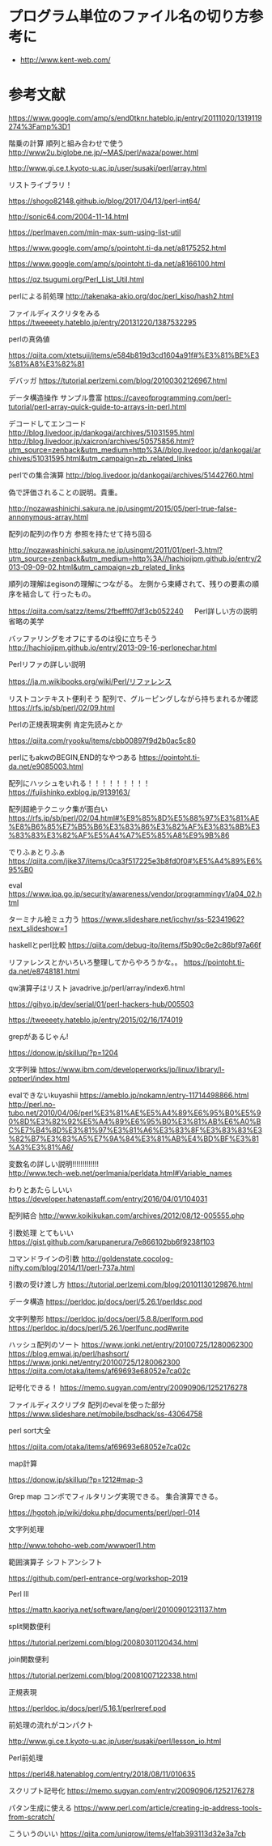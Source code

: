# プログラム単位のファイル名の切り方参考に

- http://www.kent-web.com/


# 参考文献

https://www.google.com/amp/s/end0tknr.hateblo.jp/entry/20111020/1319119274%3Famp%3D1

階乗の計算
順列と組み合わせで使う
http://www2u.biglobe.ne.jp/~MAS/perl/waza/power.html

http://www.gi.ce.t.kyoto-u.ac.jp/user/susaki/perl/array.html

リストライブラリ！

https://shogo82148.github.io/blog/2017/04/13/perl-int64/

http://sonic64.com/2004-11-14.html

https://perlmaven.com/min-max-sum-using-list-util

https://www.google.com/amp/s/pointoht.ti-da.net/a8175252.html

https://www.google.com/amp/s/pointoht.ti-da.net/a8166100.html

https://qz.tsugumi.org/Perl_List_Util.html

perlによる前処理
http://takenaka-akio.org/doc/perl_kiso/hash2.html

ファイルディスクリタをみる
https://tweeeety.hateblo.jp/entry/20131220/1387532295

perlの真偽値

https://qiita.com/xtetsuji/items/e584b819d3cd1604a91f#%E3%81%BE%E3%81%A8%E3%82%81

デバッガ
https://tutorial.perlzemi.com/blog/20100302126967.html


データ構造操作
サンプル豊富
https://caveofprogramming.com/perl-tutorial/perl-array-quick-guide-to-arrays-in-perl.html


デコードしてエンコード
http://blog.livedoor.jp/dankogai/archives/51031595.html
http://blog.livedoor.jp/xaicron/archives/50575856.html?utm_source=zenback&utm_medium=http%3A//blog.livedoor.jp/dankogai/archives/51031595.html&utm_campaign=zb_related_links

perlでの集合演算
http://blog.livedoor.jp/dankogai/archives/51442760.html

偽で評価されることの説明。貴重。

http://nozawashinichi.sakura.ne.jp/usingmt/2015/05/perl-true-false-annonymous-array.html

配列の配列の作り方
参照を持たせて持ち回る

http://nozawashinichi.sakura.ne.jp/usingmt/2011/01/perl-3.html?utm_source=zenback&utm_medium=http%3A//hachiojipm.github.io/entry/2013-09-09-02.html&utm_campaign=zb_related_links


順列の理解はegisonの理解につながる。
左側から束縛されて、残りの要素の順序を結合して
行ったもの。

https://qiita.com/satzz/items/2fbefff07df3cb052240
　
Perl詳しい方の説明
省略の美学

バッファリングをオフにするのは役に立ちそう
http://hachiojipm.github.io/entry/2013-09-16-perlonechar.html

Perlリファの詳しい説明

https://ja.m.wikibooks.org/wiki/Perl/リファレンス

リストコンテキスト便利そう
配列で、グルーピングしながら持ちまれるか確認
https://rfs.jp/sb/perl/02/09.html


Perlの正規表現実例
肯定先読みとか

https://qiita.com/ryooku/items/cbb00897f9d2b0ac5c80

perlにもakwのBEGIN,END的なやつある
https://pointoht.ti-da.net/e9085003.html

配列にハッシュをいれる！！！！！！！！！
https://fujishinko.exblog.jp/9139163/

配列超絶テクニック集が面白い
https://rfs.jp/sb/perl/02/04.html#%E9%85%8D%E5%88%97%E3%81%AE%E8%B6%85%E7%B5%B6%E3%83%86%E3%82%AF%E3%83%8B%E3%83%83%E3%82%AF%E5%A4%A7%E5%85%A8%E9%9B%86

でりふぁとりふぁ
https://qiita.com/jike37/items/0ca3f517225e3b8fd0f0#%E5%A4%89%E6%95%B0

eval
https://www.ipa.go.jp/security/awareness/vendor/programmingv1/a04_02.html

ターミナル絵ミュ力う
https://www.slideshare.net/icchyr/ss-52341962?next_slideshow=1

haskellとperl比較
https://qiita.com/debug-ito/items/f5b90c6e2c86bf97a66f

リファレンスとかいろいろ整理してからやろうかな。。
https://pointoht.ti-da.net/e8748181.html

qw演算子はリスト
javadrive.jp/perl/array/index6.html


https://gihyo.jp/dev/serial/01/perl-hackers-hub/005503

https://tweeeety.hateblo.jp/entry/2015/02/16/174019

grepがあるじゃん!

https://donow.jp/skillup/?p=1204


文字列操
https://www.ibm.com/developerworks/jp/linux/library/l-optperl/index.html

evalできないkuyashii
https://ameblo.jp/nokamn/entry-11714498866.html
http://perl.no-tubo.net/2010/04/06/perl%E3%81%AE%E5%A4%89%E6%95%B0%E5%90%8D%E3%82%92%E5%A4%89%E6%95%B0%E3%81%AB%E6%A0%BC%E7%B4%8D%E3%81%97%E3%81%A6%E3%83%8F%E3%83%83%E3%82%B7%E3%83%A5%E7%9A%84%E3%81%AB%E4%BD%BF%E3%81%A3%E3%81%A6/


変数名の詳しい説明!!!!!!!!!!!!!</br >
http://www.tech-web.net/perlmania/perldata.html#Variable_names

わりとあたらしいい
https://developer.hatenastaff.com/entry/2016/04/01/104031

配列結合
http://www.koikikukan.com/archives/2012/08/12-005555.php

引数処理
とてもいい
https://gist.github.com/karupanerura/7e866102bb6f9238f103

コマンドラインの引数
http://goldenstate.cocolog-nifty.com/blog/2014/11/perl-737a.html

引数の受け渡し方
https://tutorial.perlzemi.com/blog/20101130129876.html

データ構造
https://perldoc.jp/docs/perl/5.26.1/perldsc.pod

文字列整形
https://perldoc.jp/docs/perl/5.8.8/perlform.pod</br >
https://perldoc.jp/docs/perl/5.26.1/perlfunc.pod#write

ハッシュ配列のソート
https://www.jonki.net/entry/20100725/1280062300
https://blog.emwai.jp/perl/hashsort/
https://www.jonki.net/entry/20100725/1280062300
https://qiita.com/otaka/items/af69693e68052e7ca02c

記号化できる！
https://memo.sugyan.com/entry/20090906/1252176278

ファイルディスクリプタ
配列のevalを使った部分
https://www.slideshare.net/mobile/bsdhack/ss-43064758


perl sort大全

https://qiita.com/otaka/items/af69693e68052e7ca02c

map計算

https://donow.jp/skillup/?p=1212#map-3

Grep map コンボでフィルタリング実現できる。
集合演算できる。

https://hgotoh.jp/wiki/doku.php/documents/perl/perl-014

文字列処理

http://www.tohoho-web.com/wwwperl1.htm

範囲演算子
シフトアンシフト

https://github.com/perl-entrance-org/workshop-2019

Perl lll

https://mattn.kaoriya.net/software/lang/perl/20100901231137.htm

split関数便利

https://tutorial.perlzemi.com/blog/20080301120434.html

join関数便利

https://tutorial.perlzemi.com/blog/20081007122338.html

正規表現

https://perldoc.jp/docs/perl/5.16.1/perlreref.pod

前処理の流れがコンパクト

http://www.gi.ce.t.kyoto-u.ac.jp/user/susaki/perl/lesson_io.html

Perl前処理

https://perl48.hatenablog.com/entry/2018/08/11/010635


スクリプト記号化
https://memo.sugyan.com/entry/20090906/1252176278

パタン生成に使える
https://www.perl.com/article/creating-ip-address-tools-from-scratch/


こういうのいい
https://qiita.com/uniqrow/items/e1fab393113d32e3a7cb
